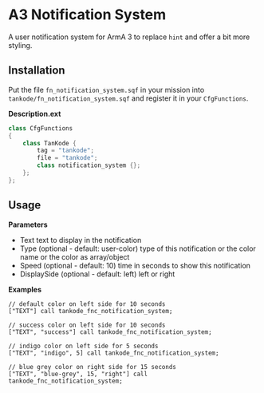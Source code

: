 # A3 Notification System

A user notification system for ArmA 3 to replace `hint` and offer a bit more styling.

## Installation

Put the file `fn_notification_system.sqf` in your mission into `tankode/fn_notification_system.sqf` and register it in your `CfgFunctions`.

**Description.ext**
```cpp
class CfgFunctions
{
    class TanKode {
        tag = "tankode";
        file = "tankode";
        class notification_system {};
    };
};
```

## Usage

**Parameters**

* Text <STRING> text to display in the notification
* Type <STRING> (optional - default: user-color) type of this notification or the color name or the color as array/object
* Speed <INTEGER> (optional - default: 10) time in seconds to show this notification
* DisplaySide <STRING> (optional - default: left) left or right

**Examples**

```sqf
// default color on left side for 10 seconds
["TEXT"] call tankode_fnc_notification_system;

// success color on left side for 10 seconds
["TEXT", "success"] call tankode_fnc_notification_system;

// indigo color on left side for 5 seconds
["TEXT", "indigo", 5] call tankode_fnc_notification_system;

// blue grey color on right side for 15 seconds
["TEXT", "blue-grey", 15, "right"] call tankode_fnc_notification_system;
```